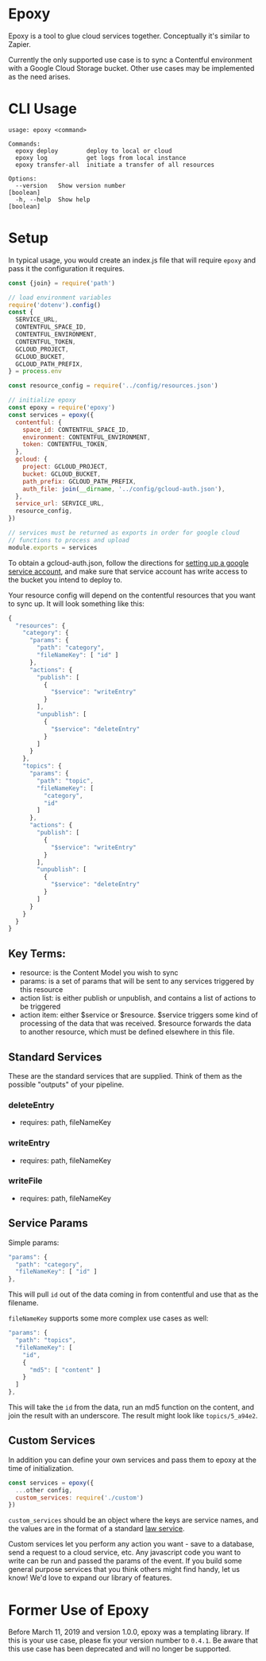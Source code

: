 # Epoxy

Epoxy is a tool to glue cloud services together.  Conceptually it's similar to Zapier.

Currently the only supported use case is to sync a Contentful environment with a Google Cloud Storage bucket.  Other use cases may be implemented as the need arises.

# CLI Usage

```text
usage: epoxy <command>

Commands:
  epoxy deploy        deploy to local or cloud
  epoxy log           get logs from local instance
  epoxy transfer-all  initiate a transfer of all resources

Options:
  --version   Show version number                                   [boolean]
  -h, --help  Show help                                             [boolean]
```

# Setup

In typical usage, you would create an index.js file that will require `epoxy` and pass it the configuration it requires.

```javascript
const {join} = require('path')

// load environment variables
require('dotenv').config()
const {
  SERVICE_URL,
  CONTENTFUL_SPACE_ID,
  CONTENTFUL_ENVIRONMENT,
  CONTENTFUL_TOKEN,
  GCLOUD_PROJECT,
  GCLOUD_BUCKET,
  GCLOUD_PATH_PREFIX,
} = process.env

const resource_config = require('../config/resources.json')

// initialize epoxy
const epoxy = require('epoxy')
const services = epoxy({
  contentful: {
    space_id: CONTENTFUL_SPACE_ID,
    environment: CONTENTFUL_ENVIRONMENT,
    token: CONTENTFUL_TOKEN,
  },
  gcloud: {
    project: GCLOUD_PROJECT,
    bucket: GCLOUD_BUCKET,
    path_prefix: GCLOUD_PATH_PREFIX,
    auth_file: join(__dirname, '../config/gcloud-auth.json'),
  },
  service_url: SERVICE_URL,
  resource_config,
})

// services must be returned as exports in order for google cloud
// functions to process and upload
module.exports = services
```

To obtain a gcloud-auth.json, follow the directions for [setting up a google service account](https://cloud.google.com/iam/docs/creating-managing-service-account-keys), and make sure that service account has write access to the bucket you intend to deploy to.

Your resource config will depend on the contentful resources that you want to sync up.  It will look something like this:

```javascript
{
  "resources": {
    "category": {
      "params": {
        "path": "category",
        "fileNameKey": [ "id" ]
      },
      "actions": {
        "publish": [
          {
            "$service": "writeEntry"
          }
        ],
        "unpublish": [
          {
            "$service": "deleteEntry"
          }
        ]
      }
    },
    "topics": {
      "params": {
        "path": "topic",
        "fileNameKey": [
          "category",
          "id"
        ]
      },
      "actions": {
        "publish": [
          {
            "$service": "writeEntry"
          }
        ],
        "unpublish": [
          {
            "$service": "deleteEntry"
          }
        ]
      }
    }
  }
}
```

## Key Terms:

* resource: is the Content Model you wish to sync
* params: is a set of params that will be sent to any services triggered by this resource
* action list: is either publish or unpublish, and contains a list of actions to be triggered
* action item: either $service or $resource.  $service triggers some kind of processing of the data that was received.  $resource forwards the data to another resource, which must be defined elsewhere in this file.


## Standard Services

These are the standard services that are supplied.  Think of them as the possible "outputs" of your pipeline.

### deleteEntry
* requires: path, fileNameKey
### writeEntry
* requires: path, fileNameKey
### writeFile
* requires: path, fileNameKey

## Service Params

Simple params:

```javascript
"params": {
  "path": "category",
  "fileNameKey": [ "id" ]
},
```

This will pull `id` out of the data coming in from contentful and use that as the filename.

`fileNameKey` supports some more complex use cases as well:

```javascript
"params": {
  "path": "topics",
  "fileNameKey": [
    "id",
    {
      "md5": [ "content" ]
    }
  ]
},
```

This will take the `id` from the data, run an md5 function on the content, and join the result with an underscore.  The result might look like `topics/5_a94e2`.

## Custom Services

In addition you can define your own services and pass them to epoxy at the time of initialization.

```javascript
const services = epoxy({
  ...other config,
  custom_services: require('./custom')
})
```

`custom_services` should be an object where the keys are service names, and the values are in the format of a standard [law service](https://github.com/torchlightsoftware/law).

Custom services let you perform any action you want - save to a database, send a request to a cloud service, etc.  Any javascript code you want to write can be run and passed the params of the event.  If you build some general purpose services that you think others might find handy, let us know!  We'd love to expand our library of features.

# Former Use of Epoxy

Before March 11, 2019 and version 1.0.0, epoxy was a templating library.  If this is your use case, please fix your version number to `0.4.1`.  Be aware that this use case has been deprecated and will no longer be supported.
